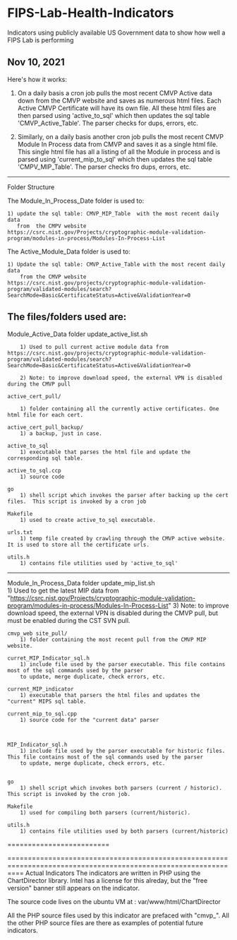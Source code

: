 # FIPS-Lab-Health-Indicators
Indicators using publicly available US Government data to show how well a FIPS Lab is performing


Nov 10, 2021
--------------------------------------------------------------
Here's how it works:

1) On a daily basis a cron job pulls the most recent CMVP Active data down from the CMVP website and saves as numerous html files.
Each Active CMVP Certificate will have its own file. All these html files are then parsed  using 'active_to_sql' which then updates the sql table 'CMVP_Active_Table'. The parser checks for dups, errors, etc.

2) Similarly, on a daily basis another cron job pulls the most recent CMVP Module In Process data from CMVP and saves it as a single html file.
This single html file has all a listing of all the Module in process and is parsed using 'current_mip_to_sql' which then updates the sql table
'CMPV_MIP_Table'. The parser checks fro dups, errors, etc.

--------------------------------------------------------------------
Folder Structure

The Module_In_Process_Date folder is used to:
	
	1) update the sql table: CMVP_MIP_Table  with the most recent daily data 
	   from  the CMPV website https://csrc.nist.gov/Projects/cryptographic-module-validation-program/modules-in-process/Modules-In-Process-List 
	
The Active_Module_Data folder is used to:
	
	1) Update the sql table: CMVP_Active_Table with the most recent daily data
		from the CMVP website 	https://csrc.nist.gov/projects/cryptographic-module-validation-program/validated-modules/search?SearchMode=Basic&CertificateStatus=Active&ValidationYear=0


The files/folders used are:
-----------------------------
Module_Active_Data folder
	update_active_list.sh
		
		1) Used to pull current active module data from https://csrc.nist.gov/projects/cryptographic-module-validation-program/validated-modules/search?SearchMode=Basic&CertificateStatus=Active&ValidationYear=0
		
		2) Note: to improve download speed, the external VPN is disabled during the CMVP pull
	
	active_cert_pull/
	
		1) folder containing all the currently active certificates. One html file for each cert.
	
	active_cert_pull_backup/
		1) a backup, just in case.
	
	active_to_sql
		1) executable that parses the html file and update the corresponding sql table.
	
	active_to_sql.ccp
		1) source code
	
	go
		1) shell script which invokes the parser after backing up the cert files.  This script is invoked by a cron job
	
	Makefile
		1) used to create active_to_sql executable.
	
	urls.txt
		1) temp file created by crawling through the CMVP active website. It is used to store all the certificate urls.
	
	utils.h
		1) contains file utilities used by 'active_to_sql'		

------------------------------
Module_In_Process_Data folder
	update_mip_list.sh  		
		1) Used to get the latest MIP data 
		from "https://csrc.nist.gov/Projects/cryptographic-module-validation-program/modules-in-process/Modules-In-Process-List" 
		3) Note: to improve download speed, the external VPN is disabled during the CMVP pull, but must be enabled
		during the CST SVN pull.
	
	cmvp_web site_pull/
		1) folder containing the most recent pull from the CMVP MIP website.
	
	curret_MIP_Indicator_sql.h
		1) include file used by the parser executable. This file contains most of the sql commands used by the parser 
		to update, merge duplicate, check errors, etc.
	
	current_MIP_indicator
		1) executable that parsers the html files and updates the "current" MIPS sql table.
	
	current_mip_to_sql.cpp
		1) source code for the "current data" parser
	
	
	
	MIP_Indicator_sql.h
		1) include file used by the parser executable for historic files. This file contains most of the sql commands used by the parser 
		to update, merge duplicate, check errors, etc.

	
	go
		1) shell script which invokes both parsers (current / historic). This script is invoked by the cron job.
	
	Makefile
		1) used for compiling both parsers (current/historic).
	
	utils.h
		1) contains file utilities used by both parsers (current/historic)


=========================

================================================================================================================
Actual Indicators
The indicators are written in PHP using the ChartDirector library. Intel has a license for this alreday, but the "free version" banner still appears
on the indicator.

The source code lives on the ubuntu VM at :
var/www/html/ChartDirector

All the PHP source files used by this indicator are prefaced with "cmvp_".  All the other PHP source files are there as examples of potential future
indicators.




